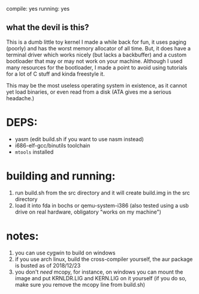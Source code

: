 compile: yes
running: yes

## what the devil is this?
This is a dumb little toy kernel I made a while back for fun, it uses paging (poorly) and has the worst memory allocator of all time. But, it does have a terminal driver which works nicely (but lacks a backbuffer) and a custom bootloader that may or may not work on your machine. Although I used many resources for the bootloader, I made a point to avoid using tutorials for a lot of C stuff and kinda freestyle it.

This may be the most useless operating system in existence, as it cannot yet load binaries, or even read from a disk (ATA gives me a serious headache.)

# DEPS:
* yasm (edit build.sh if you want to use nasm instead)
* i686-elf-gcc/binutils toolchain
* `mtools` installed

# building and running:
1. run build.sh from the src directory and it will create build.img in the src directory
2. load it into fda in bochs or qemu-system-i386 (also tested using a usb drive on real hardware, obligatory "works on my machine")

# notes:
1. you can use cygwin to build on windows
2. if you use arch linux, build the cross-compiler yourself, the aur package is busted as of 2018/12/23
3. you don't *need* mcopy, for instance, on windows you can mount the image and put KRNLDR.LIG and KERN.LIG on it yourself (if you do so, make sure you remove the mcopy line from build.sh)
